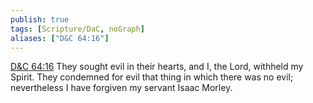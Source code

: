 ```yaml
---
publish: true
tags: [Scripture/DaC, noGraph]
aliases: ["D&C 64:16"]
---
```

[D&C 64:16](https://churchofjesuschrist.org/study/scriptures/dc-testament/dc/64?lang=eng&id=p16#p16) They sought evil in their hearts, and I, the Lord, withheld my Spirit. They condemned for evil that thing in which there was no evil; nevertheless I have forgiven my servant Isaac Morley.
